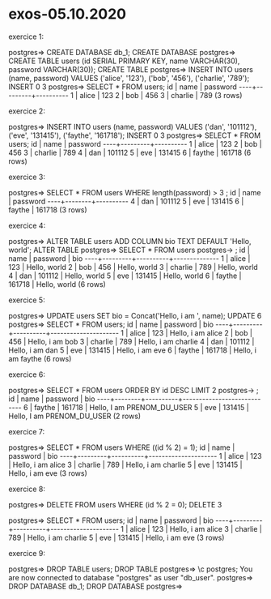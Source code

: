 # exos-05.10.2020

exercice 1:

postgres=> CREATE DATABASE db_1;
CREATE DATABASE
postgres=> CREATE TABLE users (id SERIAL PRIMARY KEY, name VARCHAR(30), password VARCHAR(30));
CREATE TABLE
postgres=> INSERT INTO users (name, password) VALUES ('alice', '123'), ('bob', '456'), ('charlie', '789');
INSERT 0 3
postgres=> SELECT \* FROM users;
id | name | password
----+---------+----------
1 | alice | 123
2 | bob | 456
3 | charlie | 789
(3 rows)

exercice 2:

postgres=> INSERT INTO users (name, password) VALUES ('dan', '101112'), ('eve', '131415'), ('faythe', '161718');
INSERT 0 3
postgres=> SELECT \* FROM users;
id | name | password
----+---------+----------
1 | alice | 123
2 | bob | 456
3 | charlie | 789
4 | dan | 101112
5 | eve | 131415
6 | faythe | 161718
(6 rows)

exercice 3:

postgres=> SELECT \* FROM users WHERE length(password) > 3 ;
id | name | password
----+--------+----------
4 | dan | 101112
5 | eve | 131415
6 | faythe | 161718
(3 rows)

exercice 4:

postgres=> ALTER TABLE users ADD COLUMN bio TEXT DEFAULT 'Hello, world';
ALTER TABLE
postgres=> SELECT \* FROM users
postgres-> ;
id | name | password | bio
----+---------+----------+--------------
1 | alice | 123 | Hello, world
2 | bob | 456 | Hello, world
3 | charlie | 789 | Hello, world
4 | dan | 101112 | Hello, world
5 | eve | 131415 | Hello, world
6 | faythe | 161718 | Hello, world
(6 rows)

exercice 5:

postgres=> UPDATE users SET bio = Concat('Hello, i am ', name);
UPDATE 6
postgres=> SELECT \* FROM users;
id | name | password | bio
----+---------+----------+---------------------
1 | alice | 123 | Hello, i am alice
2 | bob | 456 | Hello, i am bob
3 | charlie | 789 | Hello, i am charlie
4 | dan | 101112 | Hello, i am dan
5 | eve | 131415 | Hello, i am eve
6 | faythe | 161718 | Hello, i am faythe
(6 rows)

exercice 6:

postgres=> SELECT \* FROM users ORDER BY id DESC LIMIT 2
postgres-> ;
id | name | password | bio
----+--------+----------+----------------------------
6 | faythe | 161718 | Hello, I am PRENOM_DU_USER
5 | eve | 131415 | Hello, I am PRENOM_DU_USER
(2 rows)

exercice 7:

postgres=> SELECT \* FROM users WHERE ((id % 2) = 1);
id | name | password | bio
----+---------+----------+---------------------
1 | alice | 123 | Hello, i am alice
3 | charlie | 789 | Hello, i am charlie
5 | eve | 131415 | Hello, i am eve
(3 rows)

exercice 8:

postgres=> DELETE FROM users WHERE (id % 2 = 0);
DELETE 3

postgres=> SELECT \* FROM users;
id | name | password | bio
----+---------+----------+---------------------
1 | alice | 123 | Hello, i am alice
3 | charlie | 789 | Hello, i am charlie
5 | eve | 131415 | Hello, i am eve
(3 rows)

exercice 9:

postgres=> DROP TABLE users;
DROP TABLE
postgres=> \c postgres;
You are now connected to database "postgres" as user "db_user".
postgres=> DROP DATABASE db_1;
DROP DATABASE
postgres=>